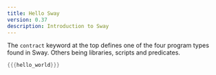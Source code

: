 ```yaml
---
title: Hello Sway
version: 0.37
description: Introduction to Sway
---
```


The `contract` keyword at the top defines one of the four program types found in Sway. Others being libraries, scripts and predicates.

```rust
{{{hello_world}}}
```